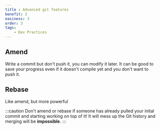 ```yaml
---
title : Advanced git features
benefit: 3
easiness: 3
order: 3
tags:
    - Dev Practices
---
```


## Amend

Write a commit but don't push it, you can modify it later. It can be good to save your progress even if it doesn't compile yet and you don't want to push it.

## Rebase

Like amend, but more powerful

:::caution
Don't amend or rebase if someone has already pulled your inital commit and starting working on top of it! It will mess up the Git history and merging will be **impossible**.
:::